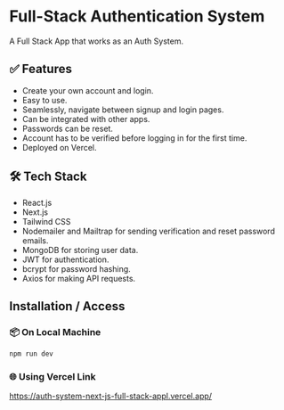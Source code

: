 # Full-Stack Authentication System

A Full Stack App that works as an Auth System.

## ✅ Features 

- Create your own account and login.
- Easy to use.
- Seamlessly, navigate between signup and login pages.
- Can be integrated with other apps.
- Passwords can be reset.
- Account has to be verified before logging in for the first time.
- Deployed on Vercel.

## 🛠️ Tech Stack

- React.js
- Next.js
- Tailwind CSS
- Nodemailer and Mailtrap for sending verification and reset password emails.
- MongoDB for storing user data.
- JWT for authentication.
- bcrypt for password hashing.
- Axios for making API requests.

## Installation / Access
### 📦 On Local Machine
```bash
npm run dev
```

### 🌐 Using Vercel Link

https://auth-system-next-js-full-stack-appl.vercel.app/
